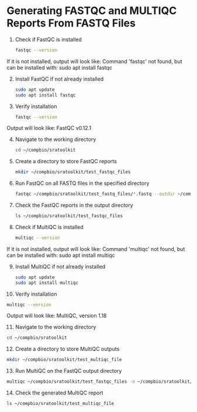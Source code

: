 # Generating FASTQC and MULTIQC Reports From FASTQ Files

1. Check if FastQC is installed
   ```bash
   fastqc --version
   ```
If it is not installed, output will look like: Command 'fastqc' not found, but can be installed with: sudo apt install fastqc

2. Install FastQC if not already installed
   ```bash
   sudo apt update
   sudo apt install fastqc
   ```

3. Verify installation
   ```bash
   fastqc --version
   ```
Output will look like: FastQC v0.12.1


4. Navigate to the working directory
   ```bash
   cd ~/compbio/sratoolkit
   ```

5. Create a directory to store FastQC reports
   ```bash
   mkdir ~/compbio/sratoolkit/test_fastqc_files
   ```

6. Run FastQC on all FASTQ files in the specified directory
   ```bash
   fastqc ~/compbio/sratoolkit/test_fastq_files/*.fastq --outdir ~/compbio/sratoolkit/test_fastqc_files/
   ```

7. Check the FastQC reports in the output directory
   ```bash
   ls ~/compbio/sratoolkit/test_fastqc_files

8. Check if MultiQC is installed
   ```bash
   multiqc --version
   ```
If it is not installed, output will look like: Command 'multiqc' not found, but can be installed with: sudo apt install multiqc

9. Install MultiQC if not already installed
   ```bash
   sudo apt update
   sudo apt install multiqc
   ```

10. Verify installation
   ```bash
   multiqc --version
   ```
Output will look like: MultiQC, version 1.18

11. Navigate to the working directory
   ```bash
   cd ~/compbio/sratoolkit
   ```

12. Create a directory to store MultiQC outputs
   ```bash
   mkdir ~/compbio/sratoolkit/test_multiqc_file
   ```

13. Run MultiQC on the FastQC output directory
   ```bash
   multiqc ~/compbio/sratoolkit/test_fastqc_files -o ~/compbio/sratoolkit/test_multiqc_file/
   ```

14. Check the generated MultiQC report
   ```bash
   ls ~/compbio/sratoolkit/test_multiqc_file
   ```
